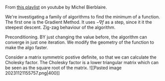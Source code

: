 From [this playlist](https://youtube.com/playlist?list=PL10NOnsbP5Q7wNrYItE2GhKq05cVov97e&si=Rd85llfgFQAeddFU) on youtube by Michel Bierblaire.


We're investigating a family of algorithms to find the minimum of a function.
The first one is the Gradient Method. It uses $-\nabla f$  as a step, since it it the steepest descent.
Zig-zag behaviour of the algorithm.

Preconditioning.
BY just changing the value before, the algorithm can converge in just one iteration.
We modify the geometry of the function to make the algo faster.

Consider a matrix symmetric postive definite, so that we can calculate the Cholesky factor.
The Cholesky factor is a lower triangular matrix which can be seen as the square root of the matrix.
![[Pasted image 20231121155757.png|400]]